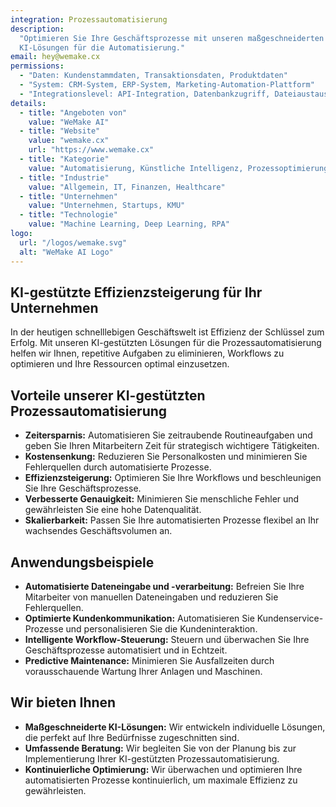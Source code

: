 ```yaml
---
integration: Prozessautomatisierung
description:
  "Optimieren Sie Ihre Geschäftsprozesse mit unseren maßgeschneiderten
  KI-Lösungen für die Automatisierung."
email: hey@wemake.cx
permissions:
  - "Daten: Kundenstammdaten, Transaktionsdaten, Produktdaten"
  - "System: CRM-System, ERP-System, Marketing-Automation-Plattform"
  - "Integrationslevel: API-Integration, Datenbankzugriff, Dateiaustausch"
details:
  - title: "Angeboten von"
    value: "WeMake AI"
  - title: "Website"
    value: "wemake.cx"
    url: "https://www.wemake.cx"
  - title: "Kategorie"
    value: "Automatisierung, Künstliche Intelligenz, Prozessoptimierung"
  - title: "Industrie"
    value: "Allgemein, IT, Finanzen, Healthcare"
  - title: "Unternehmen"
    value: "Unternehmen, Startups, KMU"
  - title: "Technologie"
    value: "Machine Learning, Deep Learning, RPA"
logo:
  url: "/logos/wemake.svg"
  alt: "WeMake AI Logo"
---
```


## KI-gestützte Effizienzsteigerung für Ihr Unternehmen

In der heutigen schnelllebigen Geschäftswelt ist Effizienz der Schlüssel zum
Erfolg. Mit unseren KI-gestützten Lösungen für die Prozessautomatisierung helfen
wir Ihnen, repetitive Aufgaben zu eliminieren, Workflows zu optimieren und Ihre
Ressourcen optimal einzusetzen.

## Vorteile unserer KI-gestützten Prozessautomatisierung

- **Zeitersparnis:** Automatisieren Sie zeitraubende Routineaufgaben und geben
  Sie Ihren Mitarbeitern Zeit für strategisch wichtigere Tätigkeiten.
- **Kostensenkung:** Reduzieren Sie Personalkosten und minimieren Sie
  Fehlerquellen durch automatisierte Prozesse.
- **Effizienzsteigerung:** Optimieren Sie Ihre Workflows und beschleunigen Sie
  Ihre Geschäftsprozesse.
- **Verbesserte Genauigkeit:** Minimieren Sie menschliche Fehler und
  gewährleisten Sie eine hohe Datenqualität.
- **Skalierbarkeit:** Passen Sie Ihre automatisierten Prozesse flexibel an Ihr
  wachsendes Geschäftsvolumen an.

## Anwendungsbeispiele

- **Automatisierte Dateneingabe und -verarbeitung:** Befreien Sie Ihre
  Mitarbeiter von manuellen Dateneingaben und reduzieren Sie Fehlerquellen.
- **Optimierte Kundenkommunikation:** Automatisieren Sie Kundenservice-Prozesse
  und personalisieren Sie die Kundeninteraktion.
- **Intelligente Workflow-Steuerung:** Steuern und überwachen Sie Ihre
  Geschäftsprozesse automatisiert und in Echtzeit.
- **Predictive Maintenance:** Minimieren Sie Ausfallzeiten durch vorausschauende
  Wartung Ihrer Anlagen und Maschinen.

## Wir bieten Ihnen

- **Maßgeschneiderte KI-Lösungen:** Wir entwickeln individuelle Lösungen, die
  perfekt auf Ihre Bedürfnisse zugeschnitten sind.
- **Umfassende Beratung:** Wir begleiten Sie von der Planung bis zur
  Implementierung Ihrer KI-gestützten Prozessautomatisierung.
- **Kontinuierliche Optimierung:** Wir überwachen und optimieren Ihre
  automatisierten Prozesse kontinuierlich, um maximale Effizienz zu
  gewährleisten.
